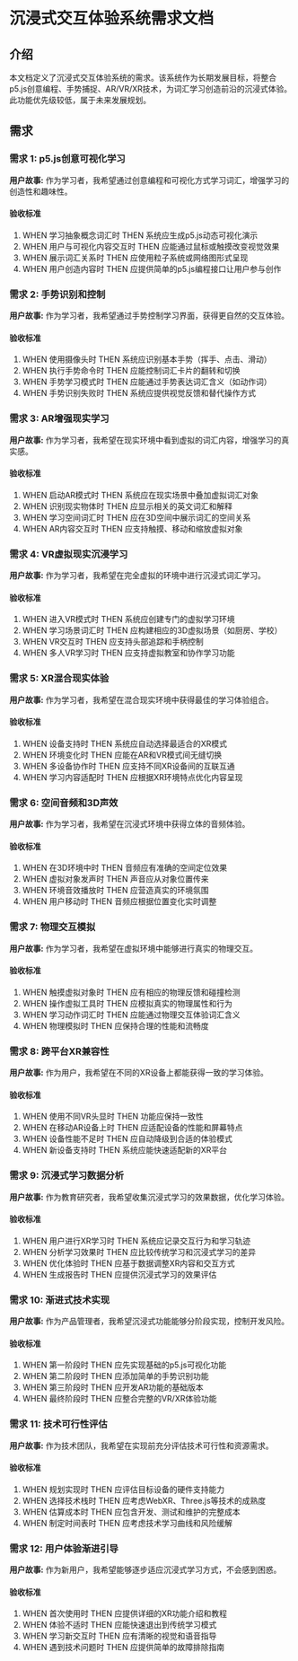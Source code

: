 # 沉浸式交互体验系统需求文档

## 介绍

本文档定义了沉浸式交互体验系统的需求。该系统作为长期发展目标，将整合p5.js创意编程、手势捕捉、AR/VR/XR技术，为词汇学习创造前沿的沉浸式体验。此功能优先级较低，属于未来发展规划。

## 需求

### 需求 1: p5.js创意可视化学习

**用户故事:** 作为学习者，我希望通过创意编程和可视化方式学习词汇，增强学习的创造性和趣味性。

#### 验收标准

1. WHEN 学习抽象概念词汇时 THEN 系统应生成p5.js动态可视化演示
2. WHEN 用户与可视化内容交互时 THEN 应能通过鼠标或触摸改变视觉效果
3. WHEN 展示词汇关系时 THEN 应使用粒子系统或网络图形式呈现
4. WHEN 用户创造内容时 THEN 应提供简单的p5.js编程接口让用户参与创作

### 需求 2: 手势识别和控制

**用户故事:** 作为学习者，我希望通过手势控制学习界面，获得更自然的交互体验。

#### 验收标准

1. WHEN 使用摄像头时 THEN 系统应识别基本手势（挥手、点击、滑动）
2. WHEN 执行手势命令时 THEN 应能控制词汇卡片的翻转和切换
3. WHEN 手势学习模式时 THEN 应能通过手势表达词汇含义（如动作词）
4. WHEN 手势识别失败时 THEN 系统应提供视觉反馈和替代操作方式

### 需求 3: AR增强现实学习

**用户故事:** 作为学习者，我希望在现实环境中看到虚拟的词汇内容，增强学习的真实感。

#### 验收标准

1. WHEN 启动AR模式时 THEN 系统应在现实场景中叠加虚拟词汇对象
2. WHEN 识别现实物体时 THEN 应显示相关的英文词汇和解释
3. WHEN 学习空间词汇时 THEN 应在3D空间中展示词汇的空间关系
4. WHEN AR内容交互时 THEN 应支持触摸、移动和缩放虚拟对象

### 需求 4: VR虚拟现实沉浸学习

**用户故事:** 作为学习者，我希望在完全虚拟的环境中进行沉浸式词汇学习。

#### 验收标准

1. WHEN 进入VR模式时 THEN 系统应创建专门的虚拟学习环境
2. WHEN 学习场景词汇时 THEN 应构建相应的3D虚拟场景（如厨房、学校）
3. WHEN VR交互时 THEN 应支持头部追踪和手柄控制
4. WHEN 多人VR学习时 THEN 应支持虚拟教室和协作学习功能

### 需求 5: XR混合现实体验

**用户故事:** 作为学习者，我希望在混合现实环境中获得最佳的学习体验组合。

#### 验收标准

1. WHEN 设备支持时 THEN 系统应自动选择最适合的XR模式
2. WHEN 环境变化时 THEN 应能在AR和VR模式间无缝切换
3. WHEN 多设备协作时 THEN 应支持不同XR设备间的互联互通
4. WHEN 学习内容适配时 THEN 应根据XR环境特点优化内容呈现

### 需求 6: 空间音频和3D声效

**用户故事:** 作为学习者，我希望在沉浸式环境中获得立体的音频体验。

#### 验收标准

1. WHEN 在3D环境中时 THEN 音频应有准确的空间定位效果
2. WHEN 虚拟对象发声时 THEN 声音应从对象位置传来
3. WHEN 环境音效播放时 THEN 应营造真实的环境氛围
4. WHEN 用户移动时 THEN 音频应根据位置变化实时调整

### 需求 7: 物理交互模拟

**用户故事:** 作为学习者，我希望在虚拟环境中能够进行真实的物理交互。

#### 验收标准

1. WHEN 触摸虚拟对象时 THEN 应有相应的物理反馈和碰撞检测
2. WHEN 操作虚拟工具时 THEN 应模拟真实的物理属性和行为
3. WHEN 学习动作词汇时 THEN 应能通过物理交互体验词汇含义
4. WHEN 物理模拟时 THEN 应保持合理的性能和流畅度

### 需求 8: 跨平台XR兼容性

**用户故事:** 作为用户，我希望在不同的XR设备上都能获得一致的学习体验。

#### 验收标准

1. WHEN 使用不同VR头显时 THEN 功能应保持一致性
2. WHEN 在移动AR设备上时 THEN 应适配设备的性能和屏幕特点
3. WHEN 设备性能不足时 THEN 应自动降级到合适的体验模式
4. WHEN 新设备支持时 THEN 系统应能快速适配新的XR平台

### 需求 9: 沉浸式学习数据分析

**用户故事:** 作为教育研究者，我希望收集沉浸式学习的效果数据，优化学习体验。

#### 验收标准

1. WHEN 用户进行XR学习时 THEN 系统应记录交互行为和学习轨迹
2. WHEN 分析学习效果时 THEN 应比较传统学习和沉浸式学习的差异
3. WHEN 优化体验时 THEN 应基于数据调整XR内容和交互方式
4. WHEN 生成报告时 THEN 应提供沉浸式学习的效果评估

### 需求 10: 渐进式技术实现

**用户故事:** 作为产品管理者，我希望沉浸式功能能够分阶段实现，控制开发风险。

#### 验收标准

1. WHEN 第一阶段时 THEN 应先实现基础的p5.js可视化功能
2. WHEN 第二阶段时 THEN 应添加简单的手势识别功能
3. WHEN 第三阶段时 THEN 应开发AR功能的基础版本
4. WHEN 最终阶段时 THEN 应整合完整的VR/XR体验功能

### 需求 11: 技术可行性评估

**用户故事:** 作为技术团队，我希望在实现前充分评估技术可行性和资源需求。

#### 验收标准

1. WHEN 规划实现时 THEN 应评估目标设备的硬件支持能力
2. WHEN 选择技术栈时 THEN 应考虑WebXR、Three.js等技术的成熟度
3. WHEN 估算成本时 THEN 应包含开发、测试和维护的完整成本
4. WHEN 制定时间表时 THEN 应考虑技术学习曲线和风险缓解

### 需求 12: 用户体验渐进引导

**用户故事:** 作为新用户，我希望能够逐步适应沉浸式学习方式，不会感到困惑。

#### 验收标准

1. WHEN 首次使用时 THEN 应提供详细的XR功能介绍和教程
2. WHEN 体验不适时 THEN 应能快速退出到传统学习模式
3. WHEN 学习新交互时 THEN 应有清晰的视觉和语音指导
4. WHEN 遇到技术问题时 THEN 应提供简单的故障排除指南